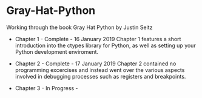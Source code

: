 # Gray-Hat-Python
Working through the book Gray Hat Python by Justin Seitz

- Chapter 1 - Complete - 16 January 2019
Chapter 1 features a short introduction into the ctypes library for Python, as well as setting up your Python development enviroment.

- Chapter 2 - Complete - 17 January 2019
Chapter 2 contained no programming excercises and instead went over the various aspects involved in debugging processes such as registers and breakpoints.

- Chapter 3 - In Progress - 
